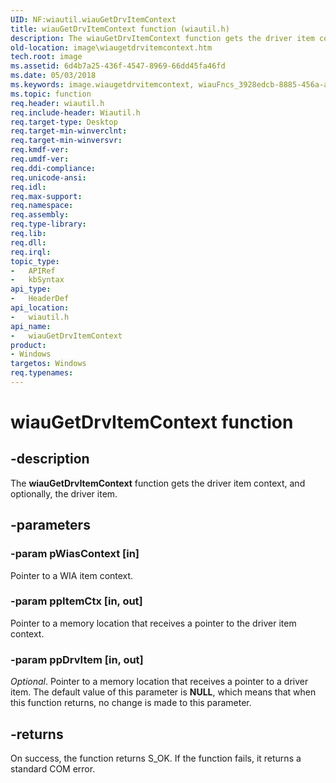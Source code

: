 ```yaml
---
UID: NF:wiautil.wiauGetDrvItemContext
title: wiauGetDrvItemContext function (wiautil.h)
description: The wiauGetDrvItemContext function gets the driver item context, and optionally, the driver item.
old-location: image\wiaugetdrvitemcontext.htm
tech.root: image
ms.assetid: 6d4b7a25-436f-4547-8969-66dd45fa46fd
ms.date: 05/03/2018
ms.keywords: image.wiaugetdrvitemcontext, wiauFncs_3928edcb-8885-456a-a27d-62612fcb2d1a.xml, wiauGetDrvItemContext, wiauGetDrvItemContext function [Imaging Devices], wiautil/wiauGetDrvItemContext
ms.topic: function
req.header: wiautil.h
req.include-header: Wiautil.h
req.target-type: Desktop
req.target-min-winverclnt: 
req.target-min-winversvr: 
req.kmdf-ver: 
req.umdf-ver: 
req.ddi-compliance: 
req.unicode-ansi: 
req.idl: 
req.max-support: 
req.namespace: 
req.assembly: 
req.type-library: 
req.lib: 
req.dll: 
req.irql: 
topic_type:
-	APIRef
-	kbSyntax
api_type:
-	HeaderDef
api_location:
-	wiautil.h
api_name:
-	wiauGetDrvItemContext
product:
- Windows
targetos: Windows
req.typenames: 
---
```


# wiauGetDrvItemContext function


## -description


The <b>wiauGetDrvItemContext</b> function gets the driver item context, and optionally, the driver item.


## -parameters




### -param pWiasContext [in]

Pointer to a WIA item context.


### -param ppItemCtx [in, out]

Pointer to a memory location that receives a pointer to the driver item context.


### -param ppDrvItem [in, out]

<i>Optional</i>. Pointer to a memory location that receives a pointer to a driver item. The default value of this parameter is <b>NULL</b>, which means that when this function returns, no change is made to this parameter.


## -returns



On success, the function returns S_OK. If the function fails, it returns a standard COM error.



